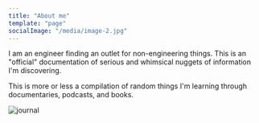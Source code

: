 ```yaml
---
title: "About me"
template: "page"
socialImage: "/media/image-2.jpg"
---
```


I am an engineer finding an outlet for non-engineering things. This is an "official" documentation of serious and whimsical nuggets of information I'm discovering. 

This is more or less a compilation of random things I'm learning through documentaries, podcasts, and books.


![journal](./../media/image-2.jpg)

